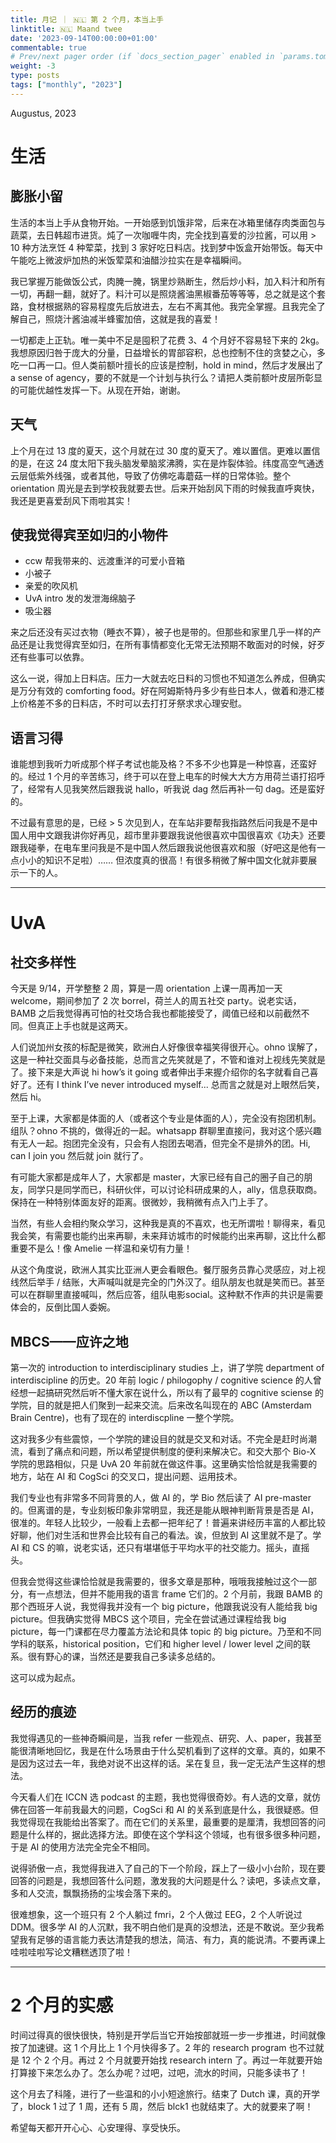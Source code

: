 ```yaml
---
title: 月记 ｜ 🇳🇱 第 2 个月，本当上手
linktitle: 🇳🇱 Maand twee
date: '2023-09-14T00:00:00+01:00'
commentable: true
# Prev/next pager order (if `docs_section_pager` enabled in `params.toml`)
weight: -3
type: posts
tags: ["monthly", "2023"]
---
```


Augustus, 2023

# 生活

## 膨胀小留

生活的本当上手从食物开始。一开始感到饥饿非常，后来在冰箱里储存肉类面包与蔬菜，去日韩超市进货。炖了一次咖喱牛肉，完全找到喜爱的沙拉酱，可以用 > 10 种方法烹饪 4 种荤菜，找到 3 家好吃日料店。找到梦中饭盒开始带饭。每天中午能吃上微波炉加热的米饭荤菜和油醋沙拉实在是幸福瞬间。

<!--more-->

我已掌握万能做饭公式，肉腌一腌，锅里炒熟断生，然后炒小料，加入料汁和所有一切，再翻一翻，就好了。料汁可以是照烧酱油黑椒番茄等等等，总之就是这个套路，食材根据熟的容易程度先后放进去，左右不离其他。我完全掌握。且我完全了解自己，照烧汁酱油减半蜂蜜加倍，这就是我的喜爱！

一切都走上正轨。唯一美中不足是囤积了花费 3、4 个月好不容易轻下来的 2kg。我想原因归咎于庞大的分量，日益增长的胃部容积，总也控制不住的贪婪之心，多吃一口再一口。但人类前额叶擅长的应该是控制，hold in mind，然后才发展出了 a sense of agency，要的不就是一个计划与执行么？请把人类前额叶皮层所彰显的可能优越性发挥一下。从现在开始，谢谢。

## 天气

上个月在过 13 度的夏天，这个月就在过 30 度的夏天了。难以置信。更难以置信的是，在这 24 度太阳下我头脑发晕脑浆沸腾，实在是炸裂体验。纬度高空气通透云层低紫外线强，或者其他，导致了仿佛吃毒蘑菇一样的日常体验。整个 orientation 周光是去到学校我就要去世。后来开始刮风下雨的时候我直呼爽快，我还是更喜爱刮风下雨啦其实！

## 使我觉得宾至如归的小物件

* ccw 帮我带来的、远渡重洋的可爱小音箱
* 小被子
* 亲爱的吹风机
* UvA intro 发的发泄海绵脑子
* 吸尘器

来之后还没有买过衣物（睡衣不算），被子也是带的。但那些和家里几乎一样的产品还是让我觉得宾至如归，在所有事情都变化无常无法预期不敢面对的时候，好歹还有些事可以依靠。

这么一说，得加上日料店。压力一大就去吃日料的习惯也不知道怎么养成，但确实是万分有效的 comforting food。好在阿姆斯特丹多少有些日本人，做着和港汇楼上价格差不多的日料店，不时可以去打打牙祭求求心理安慰。

## 语言习得

谁能想到我听力听成那个样子考试也能及格？不多不少也算是一种惊喜，还蛮好的。经过 1 个月的辛苦练习，终于可以在登上电车的时候大大方方用荷兰语打招呼了，经常有人见我笑然后跟我说 hallo，听我说 dag 然后再补一句 dag。还是蛮好的。

不过最有意思的是，已经 > 5 次见到人，在车站非要帮我指路然后问我是不是中国人用中文跟我讲你好再见，超市里非要跟我说他很喜欢中国很喜欢《功夫》还要跟我碰拳，在电车里问我是不是中国人然后跟我说他很喜欢和服（好吧这是他有一点小小的知识不足啦）…… 但浓度真的很高！有很多稍微了解中国文化就非要展示一下的人。

---

# UvA

## 社交多样性

今天是 9/14，开学整整 2 周，算是一周 orientation 上课一周再加一天 welcome，期间参加了 2 次 borrel，荷兰人的周五社交 party。说老实话，BAMB 之后我觉得再可怕的社交场合我也都能接受了，阈值已经和以前截然不同。但真正上手也就是这两天。

人们说加州女孩的标配是微笑，欧洲白人好像很幸福笑得很开心。ohno 误解了，这是一种社交面具与必备技能，总而言之先笑就是了，不管和谁对上视线先笑就是了。接下来是大声说 hi how’s it going 或者伸出手来握介绍你的名字就看自己喜好了。还有 I think I’ve never introduced myself... 总而言之就是对上眼然后笑，然后 hi。

至于上课，大家都是体面的人（或者这个专业是体面的人），完全没有抱团机制。组队？ohno 不挑的，做得近的一起。whatsapp 群聊里直接问，我对这个感兴趣有无人一起。抱团完全没有，只会有人抱团去喝酒，但完全不是排外的团。Hi, can I join you 然后就 join 就行了。

有可能大家都是成年人了，大家都是 master，大家已经有自己的圈子自己的朋友，同学只是同学而已，科研伙伴，可以讨论科研成果的人，ally，信息获取商。保持在一种特别体面友好的距离。很微妙，我稍微有点入门上手了。

当然，有些人会相约聚众学习，这种我是真的不喜欢，也无所谓啦！聊得来，看见我会笑，有需要也能约出来再聊，未来拜访城市的时候能约出来再聊，这比什么都重要不是么！像 Amelie 一样温和亲切有力量！

从这个角度说，欧洲人其实比亚洲人更会看眼色。餐厅服务员靠心灵感应，对上视线然后举手 / 结账，大声喊叫就是完全的门外汉了。组队朋友也就是笑而已。甚至可以在群聊里直接喊叫，然后应答，组队电影social。这种默不作声的共识是需要体会的，反倒比国人委婉。

## MBCS——应许之地

第一次的 introduction to interdisciplinary studies 上，讲了学院 department of interdiscipline 的历史。20 年前 logic / philogophy / cognitive science 的人曾经想一起搞研究然后听不懂大家在说什么，所以有了最早的 cognitive sciense 的学院，目的就是把人们聚到一起来交流。后来改名叫现在的 ABC (Amsterdam Brain Centre)，也有了现在的 interdiscpline 一整个学院。

这对我多少有些震惊，一个学院的建设目的就是交叉和对话。不完全是赶时尚潮流，看到了痛点和问题，所以希望提供制度的便利来解决它。和交大那个 Bio-X 学院的思路相似，只是 UvA 20 年前就在做这件事。这里确实恰恰就是我需要的地方，站在 AI 和 CogSci 的交叉口，提出问题、运用技术。

我们专业也有非常多不同背景的人，做 AI 的，学 Bio 然后读了 AI pre-master 的。但离谱的是，专业刻板印象非常明显，我还是能从眼神判断背景是否是 AI，很准的。年轻人比较少，一般看上去都一把年纪了！普遍来讲经历丰富的人都比较好聊，他们对生活和世界会比较有自己的看法。诶，但放到 AI 这里就不是了。学 AI 和 CS 的嘛，说老实话，还只有堪堪低于平均水平的社交能力。摇头，直摇头。

但我会觉得这些课恰恰就是我需要的，很多文章是那种，哦哦我接触过这个一部分，有一点想法，但并不能用我的语言 frame 它们的。2 个月前，我跟 BAMB 的那个西班牙人说，我觉得我并没有一个 big picture，他跟我说没有人能给我 big picture。但我确实觉得 MBCS 这个项目，完全在尝试通过课程给我 big picture，每一门课都在尽力覆盖方法论和具体 topic 的 big picture。乃至和不同学科的联系，historical position，它们和 higher level / lower level 之间的联系。很有野心的课，当然还是要我自己多读多总结的。

这可以成为起点。

## 经历的痕迹

我觉得遇见的一些神奇瞬间是，当我 refer 一些观点、研究、人、paper，我甚至能很清晰地回忆，我是在什么场景由于什么契机看到了这样的文章。真的，如果不是因为这过去一年，我绝对说不出这样的话。呆在复旦，我一定无法产生这样的想法。

今天看人们在 ICCN 选 podcast 的主题，我也觉得很奇妙。有人选的文章，就仿佛在回答一年前我最大的问题，CogSci 和 AI 的关系到底是什么，我很疑惑。但我觉得现在我能给出答案了。而在它们的关系里，最重要的是厘清，我想回答的问题是什么样的，据此选择方法。即使在这个学科这个领域，也有很多很多种问题，于是 AI 的使用方法完全完全不相同。

说得骄傲一点，我觉得我进入了自己的下一个阶段，踩上了一级小小台阶，现在要回答的问题是，我想回答什么问题，激发我的大问题是什么？读吧，多读点文章，多和人交流，飘飘扬扬的尘埃会落下来的。

很难想象，这一个班只有 2 个人躺过 fmri，2 个人做过 EEG，2 个人听说过 DDM。很多学 AI 的人沉默，我不明白他们是真的没想法，还是不敢说。至少我希望我有足够的语言能力表达清楚我的想法，简洁、有力，真的能说清。不要再课上哇啦哇啦写论文糟糕透顶了啦！

---

# 2 个月的实感

时间过得真的很快很快，特别是开学后当它开始按部就班一步一步推进，时间就像按了加速键。这 1 个月比上 1 个月快得多了。2 年的 research program 也不过就是 12 个 2 个月。再过 2 个月就要开始找 research intern 了。再过一年就要开始打算接下来怎么办了。怎么办呢？过吧，过吧，流水的时间，只能多读书了！

这个月去了科隆，进行了一些温和的小小短途旅行。结束了 Dutch 课，真的开学了，block 1 过了 1 周，还有 5 周，然后 blck1 也就结束了。大的就要来了啊！

希望每天都开开心心、心安理得、享受快乐。